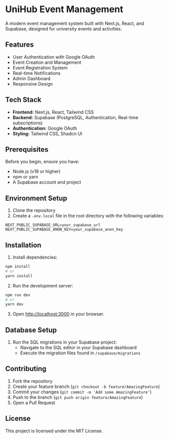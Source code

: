 # UniHub Event Management

A modern event management system built with Next.js, React, and Supabase, designed for university events and activities.

## Features

- User Authentication with Google OAuth
- Event Creation and Management
- Event Registration System
- Real-time Notifications
- Admin Dashboard
- Responsive Design

## Tech Stack

- **Frontend:** Next.js, React, Tailwind CSS
- **Backend:** Supabase (PostgreSQL, Authentication, Real-time subscriptions)
- **Authentication:** Google OAuth
- **Styling:** Tailwind CSS, Shadcn UI

## Prerequisites

Before you begin, ensure you have:
- Node.js (v18 or higher)
- npm or yarn
- A Supabase account and project

## Environment Setup

1. Clone the repository
2. Create a `.env.local` file in the root directory with the following variables:
```env
NEXT_PUBLIC_SUPABASE_URL=your_supabase_url
NEXT_PUBLIC_SUPABASE_ANON_KEY=your_supabase_anon_key
```

## Installation

1. Install dependencies:
```bash
npm install
# or
yarn install
```

2. Run the development server:
```bash
npm run dev
# or
yarn dev
```

3. Open [http://localhost:3000](http://localhost:3000) in your browser.

## Database Setup

1. Run the SQL migrations in your Supabase project:
   - Navigate to the SQL editor in your Supabase dashboard
   - Execute the migration files found in `/supabase/migrations`

## Contributing

1. Fork the repository
2. Create your feature branch (`git checkout -b feature/AmazingFeature`)
3. Commit your changes (`git commit -m 'Add some AmazingFeature'`)
4. Push to the branch (`git push origin feature/AmazingFeature`)
5. Open a Pull Request

## License

This project is licensed under the MIT License.
